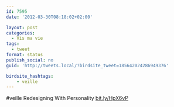 ```yaml
---
id: 7595
date: '2012-03-30T08:18:02+02:00'

layout: post
categories:
  - Vis ma vie
tags:
  - tweet
format: status
publish_social: no
guid: 'http://tweets.local/?birdsite_tweet=185642024286949376'

birdsite_hashtags:
    - veille
---
```


\#veille Redesigning With Personality [bit.ly/HpX6vP](http://bit.ly/HpX6vP)